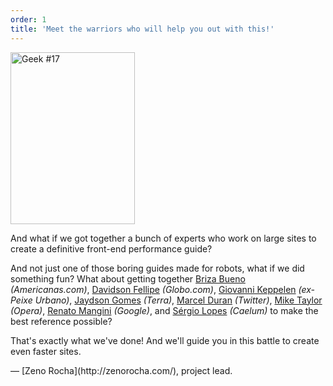 ```yaml
---
order: 1
title: 'Meet the warriors who will help you out with this!'
---
```


<div class="img-left">
  <img id="geek-17" class="icos-geek" src="http://browserdiet.com/en/assets/img/17.png" alt="Geek #17" width="199" height="275" />
</div>

And what if we got together a bunch of experts who work on large sites to create a definitive front-end performance guide?

And not just one of those boring guides made for robots, what if we did something fun? What about getting together [Briza Bueno](http://www.brizabueno.com/) *(Americanas.com)*, [Davidson Fellipe](https://github.com/davidsonfellipe) *(Globo.com)*, [Giovanni Keppelen](https://github.com/keppelen) *(ex-Peixe Urbano)*, [Jaydson Gomes](https://github.com/jaydson) *(Terra)*, [Marcel Duran](https://github.com/marcelduran) *(Twitter)*, [Mike Taylor](https://github.com/miketaylr) *(Opera)*, [Renato Mangini](https://github.com/mangini) *(Google)*, and [Sérgio Lopes](http://sergiolopes.org) *(Caelum)* to make the best reference possible?

That's exactly what we've done! And we'll guide you in this battle to create even faster sites.

<p class="project-leader">&mdash; [Zeno Rocha](http://zenorocha.com/), project lead.</p>
